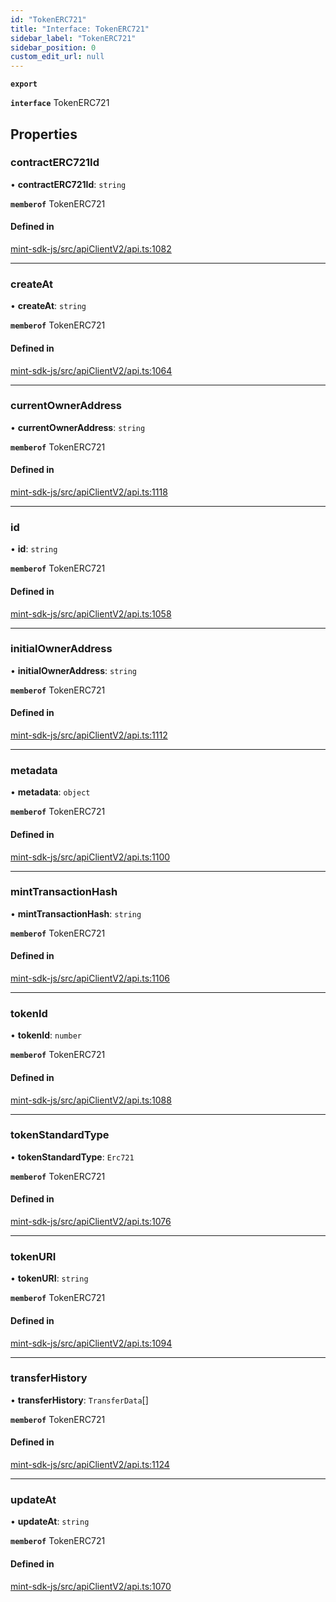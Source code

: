```yaml
---
id: "TokenERC721"
title: "Interface: TokenERC721"
sidebar_label: "TokenERC721"
sidebar_position: 0
custom_edit_url: null
---
```


**`export`**

**`interface`** TokenERC721

## Properties

### contractERC721Id

• **contractERC721Id**: `string`

**`memberof`** TokenERC721

#### Defined in

[mint-sdk-js/src/apiClientV2/api.ts:1082](https://github.com/KyuzanInc/mint-sdk-js/blob/116138b/src/apiClientV2/api.ts#L1082)

___

### createAt

• **createAt**: `string`

**`memberof`** TokenERC721

#### Defined in

[mint-sdk-js/src/apiClientV2/api.ts:1064](https://github.com/KyuzanInc/mint-sdk-js/blob/116138b/src/apiClientV2/api.ts#L1064)

___

### currentOwnerAddress

• **currentOwnerAddress**: `string`

**`memberof`** TokenERC721

#### Defined in

[mint-sdk-js/src/apiClientV2/api.ts:1118](https://github.com/KyuzanInc/mint-sdk-js/blob/116138b/src/apiClientV2/api.ts#L1118)

___

### id

• **id**: `string`

**`memberof`** TokenERC721

#### Defined in

[mint-sdk-js/src/apiClientV2/api.ts:1058](https://github.com/KyuzanInc/mint-sdk-js/blob/116138b/src/apiClientV2/api.ts#L1058)

___

### initialOwnerAddress

• **initialOwnerAddress**: `string`

**`memberof`** TokenERC721

#### Defined in

[mint-sdk-js/src/apiClientV2/api.ts:1112](https://github.com/KyuzanInc/mint-sdk-js/blob/116138b/src/apiClientV2/api.ts#L1112)

___

### metadata

• **metadata**: `object`

**`memberof`** TokenERC721

#### Defined in

[mint-sdk-js/src/apiClientV2/api.ts:1100](https://github.com/KyuzanInc/mint-sdk-js/blob/116138b/src/apiClientV2/api.ts#L1100)

___

### mintTransactionHash

• **mintTransactionHash**: `string`

**`memberof`** TokenERC721

#### Defined in

[mint-sdk-js/src/apiClientV2/api.ts:1106](https://github.com/KyuzanInc/mint-sdk-js/blob/116138b/src/apiClientV2/api.ts#L1106)

___

### tokenId

• **tokenId**: `number`

**`memberof`** TokenERC721

#### Defined in

[mint-sdk-js/src/apiClientV2/api.ts:1088](https://github.com/KyuzanInc/mint-sdk-js/blob/116138b/src/apiClientV2/api.ts#L1088)

___

### tokenStandardType

• **tokenStandardType**: `Erc721`

**`memberof`** TokenERC721

#### Defined in

[mint-sdk-js/src/apiClientV2/api.ts:1076](https://github.com/KyuzanInc/mint-sdk-js/blob/116138b/src/apiClientV2/api.ts#L1076)

___

### tokenURI

• **tokenURI**: `string`

**`memberof`** TokenERC721

#### Defined in

[mint-sdk-js/src/apiClientV2/api.ts:1094](https://github.com/KyuzanInc/mint-sdk-js/blob/116138b/src/apiClientV2/api.ts#L1094)

___

### transferHistory

• **transferHistory**: `TransferData`[]

**`memberof`** TokenERC721

#### Defined in

[mint-sdk-js/src/apiClientV2/api.ts:1124](https://github.com/KyuzanInc/mint-sdk-js/blob/116138b/src/apiClientV2/api.ts#L1124)

___

### updateAt

• **updateAt**: `string`

**`memberof`** TokenERC721

#### Defined in

[mint-sdk-js/src/apiClientV2/api.ts:1070](https://github.com/KyuzanInc/mint-sdk-js/blob/116138b/src/apiClientV2/api.ts#L1070)

